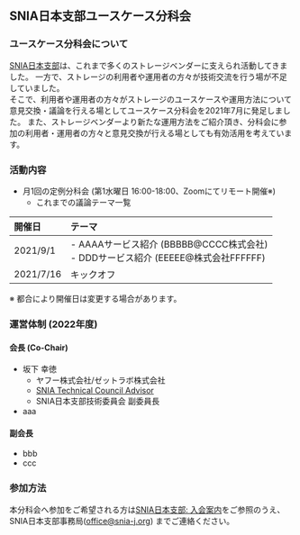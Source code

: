 ## SNIA日本支部ユースケース分科会
### ユースケース分科会について

[SNIA日本支部](https://www.snia-j.org/)は、これまで多くのストレージベンダーに⽀えられ活動してきました。
⼀⽅で、ストレージの利⽤者や運⽤者の⽅々が技術交流を⾏う場が不⾜していました。  
そこで、利⽤者や運⽤者の⽅々がストレージのユースケースや運⽤⽅法について意⾒交換・議論を行える場としてユースケース分科会を2021年7月に発足しました。
また、ストレージベンダーより新たな運⽤⽅法をご紹介頂き、分科会に参加の利⽤者・運⽤者の⽅々と意⾒交換が⾏える場としても有効活⽤を考えています。

### 活動内容

- 月1回の定例分科会 (第1水曜日 16:00-18:00、Zoomにてリモート開催※)
  - これまでの議論テーマ一覧

|開催日 | テーマ |
:----------|:--------|
| 2021/9/1 |  - AAAAサービス紹介 (BBBBB@CCCC株式会社) <br> - DDDサービス紹介 (EEEEE@株式会社FFFFFF)   |
| 2021/7/16 | キックオフ |

※ 都合により開催日は変更する場合があります。

### 運営体制 (2022年度)

#### 会長 (Co-Chair)

- 坂下 幸徳
  - ヤフー株式会社/ゼットラボ株式会社
  - [SNIA Technical Council Advisor](https://www.snia.org/about/organization/tech_council)
  - SNIA日本支部技術委員会 副委員長
- aaa

#### 副会長 
- bbb
- ccc

### 参加方法

本分科会へ参加をご希望される方は[SNIA日本支部: 入会案内](https://www.snia-j.org/about/join/)をご参照のうえ、SNIA日本支部事務局(office@snia-j.org) までご連絡ください。
